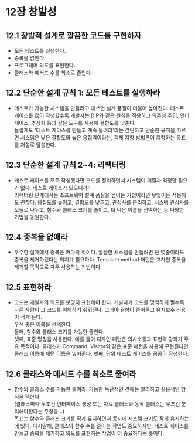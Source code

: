 # 12장 창발성

## 12.1 창발적 설계로 깔끔한 코드를 구현하자
* 모든 테스트를 실행한다.
* 중복을 없앤다.
* 프로그래머 의도를 표현한다.
* 클래스와 메서드 수를 최소로 줄인다.

## 12.2 단순한 설계 규칙 1: 모든 테스트를 실행하라
* 테스트가 가능한 시스템을 만들려고 애쓰면 설계 품질이 더불어 높아진다. 테스트 케이스를 많이 작성할수록 개발자는 DIP와 같은 원칙을 적용하고 의존성 주입, 인터페이스, 추상화 등과 같은 도구를 사용해 결합도를 낮춘다. \
놀랍게도 '테스트 케이스를 만들고 계속 돌려라'라는 간단하고 단순한 규칙을 따르면 시스템은 낮은 결합도와 높은 응집력이라는, 객체 지향 방법론이 지향하는 목표를 저절로 달성한다.

## 12.3 단순한 설계 규칙 2~4: 리팩터링
* 테스트 케이스를 모두 작성했다면 코드를 정리하면서 시스템이 깨질까 걱정할 필요가 없다. 테스트 케이스가 있으니까!!\
리팩터링 단계에서는 소프트웨어 설계 품질을 높이는 기법이라면 무엇이든 적용해도 괜찮다. 응집도를 높이고, 결합도를 낮추고, 관심사를 분리하고, 시스템 관심사를 모듈로 나누고, 함수와 클래스 크기를 줄이고, 더 나은 이름을 선택하는 등 다양한 기법을 동원한다.

## 12.4 중복을 없애라
* 우수한 설계에서 중복은 커다락 적이다. 깔끔한 시스템을 만들려면 단 몇줄이라도 중복을 제거하겠다는 의지가 필요하다. Template method 패턴은 고차원 중복을 제거할 목적으로 자주 사용하는 기법이다.

## 12.5 표현하라
* 코드는 개발자의 의도를 분명히 표현해야 한다. 개발자가 코드를 명백하게 짤수록 다른 사람이 그 코드를 이해하기 쉬워진다. 그래야 결함이 줄어들고 유지보수 비용이 적게 든다.\
우선 좋은 이름을 선택한다.\
둘째, 함수와 클래스 크기를 가능한 줄인다.\
셋째, 표준 명칭을 사용한다. 예를 들어 디자인 패턴은 의사소통과 표현력 강화가 주요 목적이다. 클래스가 Command, Visitor와 같은 표준 패턴을 사용해 구현된다면 클래스 이름에 패턴 이름을 넣어준다.
넷째, 단위 테스트 케이스를 꼼꼼히 작성한다.

## 12.6 클래스와 메서드 수를 최소로 줄여라
* 함수와 클래스 수를 가능한 줄여라. 가능한 독단적인 견해는 멀리하고 실용적인 방식을 택한다\
(클래스마다 무조건 인터페이스 생성 또는 자료 클래스와 동작 클래스는 무조건 분리해야한다는 주장등...)\
목표는 함수와 클래스 크기를 작게 유지하면서 동시에 시스템 크기도 작게 유지하는데 있다. 다시말해, 클래스와 함수 수를 줄이는 작업도 중요하지만, 테스트 케이스를 만들고 중복을 제거하고 의도를 표현하는 작업이 더 중요하다는 뜻이다.

